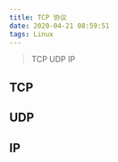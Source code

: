 ```yaml
---
title: TCP 协议
date: 2020-04-21 08:59:51
tags: Linux
---
```


> TCP 
> UDP
> IP

<!-- more -->


## TCP


## UDP


## IP